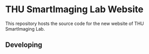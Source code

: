 # THU SmartImaging Lab Website


This repository hosts the source code for the new website of THU SmartImaging Lab.

## Developing

